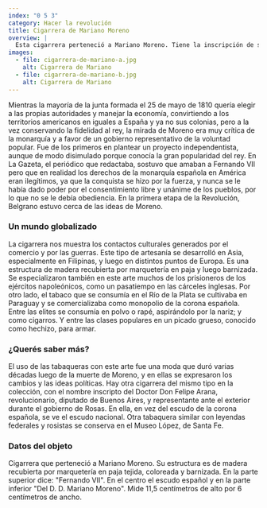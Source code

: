 ```yaml
---
index: "0 5 3"
category: Hacer la revolución 
title: Cigarrera de Mariano Moreno
overview: |
  Esta cigarrera perteneció a Mariano Moreno. Tiene la inscripción de su nombre, su título profesional y su status de español americano: Doctor –en leyes–, y Don. Contiene también una inscripción política: “Fernando VII - Viva el Rey”, y el escudo de armas de la corona española.
images:
  - file: cigarrera-de-mariano-a.jpg
    alt: Cigarrera de Mariano
  - file: cigarrera-de-mariano-b.jpg
    alt: Cigarrera de Mariano
---
```


Mientras la mayoría de la junta formada el 25 de mayo de 1810 quería elegir a las propias autoridades y manejar la economía, convirtiendo a los territorios americanos en iguales a España y ya no sus colonias, pero a la vez conservando la fidelidad al rey, la mirada de Moreno era muy crítica de la monarquía y a favor de un gobierno representativo de la voluntad popular. Fue de los primeros en plantear un proyecto independentista, aunque de modo disimulado porque conocía la gran popularidad del rey. En La Gazeta, el periódico que redactaba, sostuvo que amaban a Fernando VII pero que en realidad los derechos de la monarquía española en América eran ilegítimos, ya que la conquista se hizo por la fuerza, y nunca se le había dado poder por el consentimiento libre y unánime de los pueblos, por lo que no se le debía obediencia. En la primera etapa de la Revolución, Belgrano estuvo cerca de las ideas de Moreno.

### Un mundo globalizado
La cigarrera nos muestra los contactos culturales generados por el comercio y por las guerras. Este tipo de artesanía se desarrolló en Asia, especialmente en Filipinas, y luego en distintos puntos de Europa. Es una estructura de madera recubierta por marquetería en paja y luego barnizada. Se especializaron también en este arte muchos de los prisioneros de los ejércitos napoleónicos, como un pasatiempo en las cárceles inglesas. Por otro lado, el tabaco que se consumía en el Río de la Plata se cultivaba en Paraguay y se comercializaba como monopolio de la corona española. Entre las elites se consumía en polvo o rapé, aspirándolo por la nariz; y como cigarros. Y entre las clases populares en un picado grueso, conocido como hechizo, para armar.
 
### ¿Querés saber más?
El uso de las tabaqueras con este arte fue una moda que duró varias décadas luego de la muerte de Moreno, y en ellas se expresaron los cambios y las ideas políticas. Hay otra cigarrera del mismo tipo en la colección, con el nombre inscripto del Doctor Don Felipe Arana, revolucionario, diputado de Buenos Aires, y representante ante el exterior durante el gobierno de Rosas. En ella, en vez del escudo de la corona española, se ve el escudo nacional. Otra tabaquera similar con leyendas federales y rosistas se conserva en el Museo López, de Santa Fe.

### Datos del objeto
Cigarrera que perteneció a Mariano Moreno. Su estructura es de madera recubierta por marquetería en paja tejida, coloreada y barnizada. En la parte superior dice: "Fernando VII". En el centro el escudo español y en la parte inferior "Del D. D. Mariano Moreno".
Mide 11,5 centímetros de alto por 6 centímetros de ancho. 


